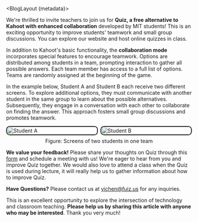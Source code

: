 <script context="module" lang="ts">
	import type { Metadata } from '../lib';
	import BlogLayout from '$lib/BlogLayout.svelte';
	// import image from './logo.png';
	import studentA from './studentA.png';
	import studentB from './studentB.png';

	export let metadata: Metadata = {
		title: 'Introducing Quiz',
		description: 'A free alternative to Kahoot with enhanced collaboration.',
		date: new Date('2024-01-30T15:00:00-04:00'),
		imageAlt: "Quiz: Host Live Quizzes Freely",
		published: true
	};
</script>

<BlogLayout {metadata}>

We're thrilled to invite teachers to join us for **Quiz, a free alternative to Kahoot with enhanced collaboration** developed by MIT students! This is an exciting opportunity to improve students' teamwork and small group discussions. You can explore our website and host online quizzes in class.

In addition to Kahoot's basic functionality, the **collaboration mode** incorporates special features to encourage teamwork. Options are distributed among students in a team, prompting interaction to gather all possible answers. Each team member has access to a full list of options. Teams are randomly assigned at the beginning of the game.

In the example below, Student A and Student B each receive two different screens. To explore additional options, they must communicate with another student in the same group to learn about the possible alternatives. Subsequently, they engage in a conversation with each other to collaborate on finding the answer. This approach fosters small group discussions and promotes teamwork.

<figure>
	<img src={studentA} alt="Student A" />
	<img src={studentB} alt="Student B" />
	<figcaption>Figure: Screens of two students in one team</figcaption>
</figure>

**We value your feedback!** Please share your thoughts on Quiz through this [form](https://forms.gle/orFqr1wnhm6dv7xY7) and schedule a meeting with us! We're eager to hear from you and improve Quiz together. We would also love to attend a class when the Quiz is used during lecture, it will really help us to gather information about how to improve Quiz.

**Have Questions?** Please contact us at <ins>yichen@fuiz.us</ins> for any inquiries.

This is an excellent opportunity to explore the intersection of technology and classroom teaching. **Please help us by sharing this article with anyone who may be interested**. Thank you very much!

</BlogLayout>

<style>
	figure {
		margin: 0;
		display: flex;
		flex-wrap: wrap;
		gap: 0.5em;
	}

	figure img {
		flex: 1;
		width: 100%;
		min-width: 15ch;
		border: 0.15em solid;
		border-radius: 0.7em;
	}

	figcaption {
		width: 100%;
		text-align: center;
	}
</style>

